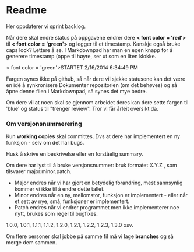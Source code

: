 Readme
==========

Her oppdaterer vi sprint backlog. 

Når dere skal endre status på oppgavene endrer dere **< font color = 'red'>** til **< font color = 'green'>** og legger til et timestamp. Kanskje også bruke caps lock? Lettere å se. I Markdownpad har man en egen knapp for å generere timestamp (oppe til høyre, ser ut som en liten klokke.

< font color = 'green'>STARTET 2/16/2014 6:34:49 PM </font>

Fargen synes ikke på github, så når dere vil sjekke statusene kan det være en idè å synkronisere Dokumenter repositorien (om det behøves) og så åpne denne filen i Markdownpad, så synes det mye bedre.

Om dere vil at noen skal se gjennom arbeidet deres kan dere sette fargen til 'blue' og status til "trenger review". Tror vi får årleit oversikt da. 

### Om versjonsnummerering ###

Kun **working copies** skal committes. Dvs at dere har implementert en ny funksjon - selv om det har bugs. 

Husk å skrive en beskrivelse eller en forståelig summary. 

Om dere har lyst til å bruke versjonsnummer: bruk formatet X.Y.Z , som tilsvarer major.minor.patch.

* Major endres når vi har gjort en betydelig forandring, mest sannsynlig kommer vi ikke til å endre dette tallet.
* Minor endres når en ny, mellomstor, funksjon er implementert - eller når et sett av nye, små, funksjoner er implementert.
* Patch endres når vi endrer programmet men ikke implementerer noe nytt, brukes som regel til bugfixes.

1.0.0, 1.0.1, 1.1.1, 1.1.2, 1.2.0, 1.2.1, 1.2.2, 1.2.3, 1.3.0 osv.


Om flere personer skal jobbe på samme fil må vi lage **branches** og så merge dem sammen.
